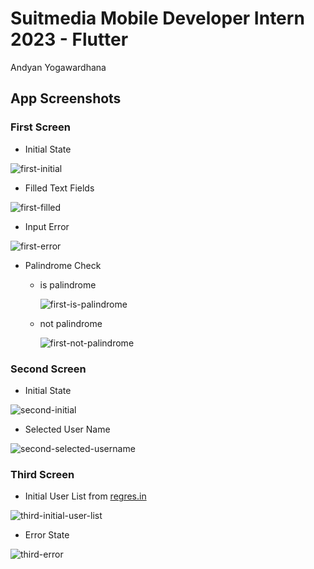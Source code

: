 # Suitmedia Mobile Developer Intern 2023 - Flutter

Andyan Yogawardhana

## App Screenshots

### First Screen

- Initial State

![first-initial](assets/images/image-1.png)

- Filled Text Fields

![first-filled](assets/images/image-2.png)

- Input Error

![first-error](assets/images/image-3.png)

- Palindrome Check

  - is palindrome

    ![first-is-palindrome](assets/images/image-4.png)

  - not palindrome

    ![first-not-palindrome](assets/images/image-5.png)

### Second Screen

- Initial State

![second-initial](assets/images/image-6.png)

- Selected User Name

![second-selected-username](assets/images/image-7.png)

### Third Screen

- Initial User List from [regres.in](https://reqres.in/api/users?page=1&per_page=10n)

![third-initial-user-list](assets/images/image-8.png)

- Error State

![third-error](assets/images/image-9.png)

